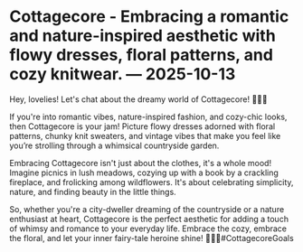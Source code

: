# Cottagecore - Embracing a romantic and nature-inspired aesthetic with flowy dresses, floral patterns, and cozy knitwear. — 2025-10-13

Hey, lovelies! Let's chat about the dreamy world of Cottagecore! 🌿🌸✨

If you're into romantic vibes, nature-inspired fashion, and cozy-chic looks, then Cottagecore is your jam! Picture flowy dresses adorned with floral patterns, chunky knit sweaters, and vintage vibes that make you feel like you’re strolling through a whimsical countryside garden.

Embracing Cottagecore isn't just about the clothes, it's a whole mood! Imagine picnics in lush meadows, cozying up with a book by a crackling fireplace, and frolicking among wildflowers. It's about celebrating simplicity, nature, and finding beauty in the little things.

So, whether you're a city-dweller dreaming of the countryside or a nature enthusiast at heart, Cottagecore is the perfect aesthetic for adding a touch of whimsy and romance to your everyday life. Embrace the cozy, embrace the floral, and let your inner fairy-tale heroine shine! 🌿💕✨#CottagecoreGoals